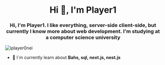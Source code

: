 <h1 align="center">Hi 👋, I'm Player1</h1>
<h3 align="center">Hi, I'm Player1. I like everything, server-side client-side, but currently I know more about web development. I'm studying at a computer science university</h3>

<p align="left"> <img src="https://komarev.com/ghpvc/?username=iplayer0nei&label=Profile%20views&color=0e75b6&style=flat" alt="iplayer0nei" /> </p>

- 🌱 I´m currently learn about **Bahs, sql, next.js, nest.js**

<p align="left">
</p>

